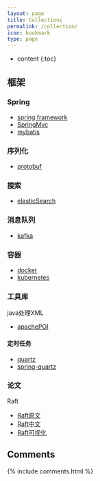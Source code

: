 ```yaml
---
layout: page
title: Collections
permalink: /collection/
icon: bookmark
type: page
---
```


* content
{:toc}

## 框架

### Spring

* [spring framework](https://docs.spring.io/spring/docs/5.0.0.RC2/spring-framework-reference/)
* [SpringMvc](https://docs.spring.io/spring/docs/5.0.0.RC2/spring-framework-reference/web.html#spring-web)
* [mybatis](http://www.mybatis.org/mybatis-3/zh/getting-started.html)

### 序列化

* [protobuf](https://developers.google.com/protocol-buffers/)

### 搜索

* [elasticSearch](https://www.elastic.co/guide/cn/elasticsearch/guide/current/index.html)

### 消息队列

* [kafka](https://kafka.apache.org/)

### 容器

* [docker](https://docs.docker.com/)
* [kubernetes](https://kubernetes.io/docs/home/#)

### 工具库

java处理XML

* [apachePOI](http://www.yiibai.com/apache_poi/)

#### 定时任务

* [quartz](http://www.quartz-scheduler.org/documentation/quartz-2.2.x/quick-start.html)
* [spring-quartz](https://docs.spring.io/spring/docs/current/spring-framework-reference/integration.html#scheduling-quartz)

### 论文

Raft

* [Raft原文](http://link.zhihu.com/?target=https%3A//pdos.csail.mit.edu/6.824/papers/raft-extended.pdf)
* [Raft中文](http://link.zhihu.com/?target=https%3A//github.com/maemual/raft-zh_cn/blob/master/raft-zh_cn.md)
* [Raft可视化](http://thesecretlivesofdata.com/raft/)

## Comments

{% include comments.html %}




